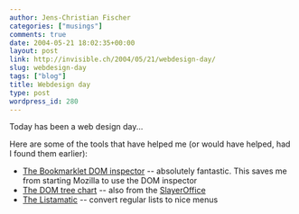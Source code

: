 ```yaml
---
author: Jens-Christian Fischer
categories: ["musings"]
comments: true
date: 2004-05-21 18:02:35+00:00
layout: post
link: http://invisible.ch/2004/05/21/webdesign-day/
slug: webdesign-day
tags: ["blog"]
title: Webdesign day
type: post
wordpress_id: 280
---
```


Today has been a web design day...

Here are some of the tools that have helped me (or would have helped, had I found them earlier):



  * [The Bookmarklet DOM inspector](http://slayeroffice.com/?c=/content/tools/modi.html) -- absolutely fantastic. This saves me from starting Mozilla to use the DOM inspector
  * [The DOM tree chart](http://slayeroffice.com/?c=/content/tools/dom_chart.html) -- also from the [SlayerOffice](http://slayeroffice.com)
  * [The Listamatic](http://css.maxdesign.com.au/listamatic/) -- convert regular lists to nice menus
